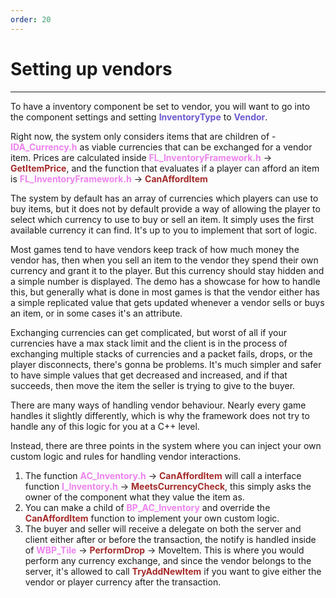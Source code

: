 ```yaml
---
order: 20
---
```


# Setting up vendors

---
To have a inventory component be set to vendor, you will want to go into the component settings and setting <span style="color:slateblue">**InventoryType**</span> to <span style="color:slateblue">**Vendor**</span>.

Right now, the system only considers items that are children of </span> - <span style="color:violet">**IDA_Currency.h**</span> as viable currencies that can be exchanged for a vendor item.
Prices are calculated inside <span style="color:violet">**FL_InventoryFramework.h**</span> -> <span style="color:brown">**GetItemPrice**</span>, and the function that evaluates if a player can afford an item is <span style="color:violet">**FL_InventoryFramework.h**</span> -> <span style="color:brown">**CanAffordItem**</span>

The system by default has an array of currencies which players can use to buy items, but it does not by default provide a way of allowing the player to select which currency to use to buy or sell an item. It simply uses the first available currency it can find. It's up to you to implement that sort of logic.

Most games tend to have vendors keep track of how much money the vendor has, then when you sell an item to the vendor they spend their own currency and grant it to the player. But this currency should stay hidden and a simple number is displayed. The demo has a showcase for how to handle this, but generally what is done in most games is that the vendor either has a simple replicated value that gets updated whenever a vendor sells or buys an item, or in some cases it's an attribute.

Exchanging currencies can get complicated, but worst of all if your currencies have a max stack limit and the client is in the process of exchanging multiple stacks of currencies and a packet fails, drops, or the player disconnects, there's gonna be problems. It's much simpler and safer to have simple values that get decreased and increased, and if that succeeds, then move the item the seller is trying to give to the buyer.

There are many ways of handling vendor behaviour. Nearly every game handles it slightly differently, which is why the framework does not try to handle any of this logic for you at a C++ level.

Instead, there are three points in the system where you can inject your own custom logic and rules for handling vendor interactions.
1. The function <span style="color:violet">**AC_Inventory.h**</span> -> <span style="color:brown">**CanAffordItem**</span> will call a interface function <span style="color:violet">**I_Inventory.h**</span> -> <span style="color:brown">**MeetsCurrencyCheck**</span>, this simply asks the owner  of the component what they value the item as.
2. You can make a child of <span style="color:violet">**BP_AC_Inventory**</span> and override the <span style="color:brown">**CanAffordItem**</span> function to implement your own custom logic.
3. The buyer and seller will receive a delegate on both the server and client either after or before the transaction, the notify is handled inside of <span style="color:violet">**WBP_Tile**</span> -> <span style="color:brown">**PerformDrop**</span> -> MoveItem. This is where you would perform any currency exchange, and since the vendor belongs to the server, it's allowed to call <span style="color:brown">**TryAddNewItem**</span> if you want to give either the vendor or player currency after the transaction.